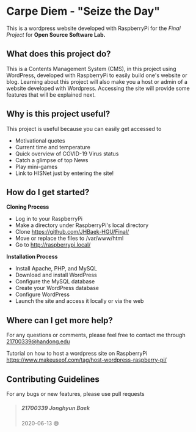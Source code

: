# Carpe Diem - "Seize the Day"
This is a wordpress website developed with RaspberryPi for the _Final Project_ for **Open Source Software Lab.**

## What does this project do?
This is a Contents Management System (CMS), in this project using WordPress, developed with RaspberryPi to easily build one's website or blog. Learning about this project will also make you a host or admin of a website developed with Wordpress. Accessing the site will provide some features that will be explained next.

## Why is this project useful?
This project is useful because you can easily get accessed to
* Motivational quotes
* Current time and temperature
* Quick overview of COVID-19 Virus status
* Catch a glimpse of top News
* Play mini-games
* Link to HISNet
just by entering the site!

## How do I get started?
**Cloning Process**
* Log in to your RaspberryPi
* Make a directory under RaspberryPi's local directory
* Clone <https://github.com/JHBaek-HGU/Final/>
* Move or replace the files to /var/www/html
* Go to <http://raspberrypi.local/>      
    
**Installation Process**
* Install Apache, PHP, and MySQL
* Download and install WordPress
* Configure the MySQL database
* Create your WordPress database
* Configure WordPress
* Launch the site and access it locally or via the web

## Where can I get more help?
For any questions or comments, please feel free to contact me through  <21700339@handong.edu>

Tutorial on how to host a wordpress site on RaspberryPi  <https://www.makeuseof.com/tag/host-wordpress-raspberry-pi/>

## Contributing Guidelines
For any bugs or new features, please use  pull requests
> ##### 21700339 Jonghyun Baek
> 2020-06-13 :smile:
